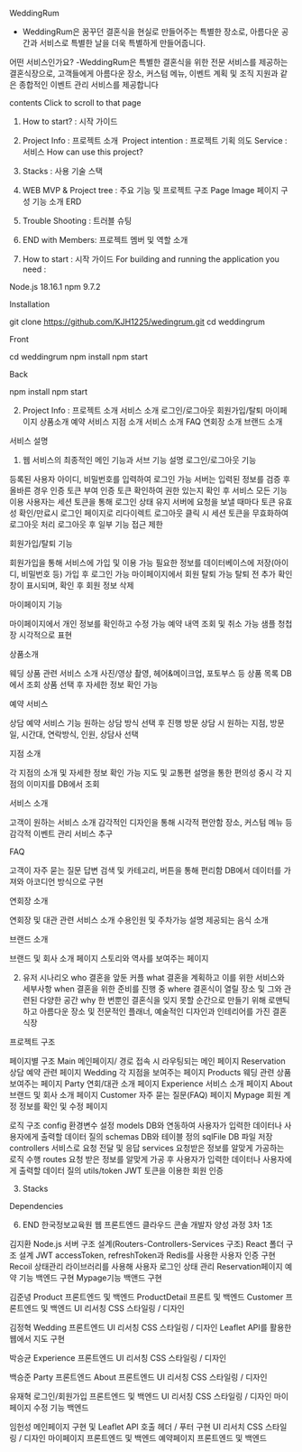 WeddingRum
 - WeddingRum은 꿈꾸던 결혼식을 현실로 만들어주는 특별한 장소로, 아름다운 공간과 서비스로 특별한 날을 더욱 특별하게 만들어줍니다.

어떤 서비스인가요?
-WeddingRum은 특별한 결혼식을 위한 전문 서비스를 제공하는 결혼식장으로, 고객들에게 아름다운 장소, 커스텀 메뉴, 이벤트 계획 및 조직 지원과 같은 종합적인 이벤트 관리 서비스를 제공합니다

contents
Click to scroll to that page

1. How to start? : 시작 가이드
2. Project Info : 프로젝트 소개
​  Project intention : 프로젝트 기획 의도
  Service : 서비스
  How can use this project?
3. Stacks : 사용 기술 스택
4. WEB MVP & Project tree : 주요 기능 및 프로젝트 구조
  Page Image 페이지 구성
  기능 소개
  ERD
5. Trouble Shooting : 트러블 슈팅
6. END with Members: 프로젝트 멤버 및 역할 소개

1. How to start : 시작 가이드
For building and running the application you need :

 Node.js 18.16.1
 npm 9.7.2

Installation

git clone https://github.com/KJH1225/wedingrum.git
cd weddingrum

Front

cd weddingrum
npm install
npm start

Back

npm install
npm start

2. Project Info : 프로젝트 소개
서비스 소개
 로그인/로그아웃
 회원가입/탈퇴
 마이페이지
 상품소개
 예약 서비스
 지점 소개
 서비스 소개
 FAQ
 연회장 소개
 브랜드 소개

서비스 설명
1. 웹 서비스의 최종적인 메인 기능과 서브 기능 설명
 로그인/로그아웃 기능

등록된 사용자 아이디, 비밀번호를 입력하여 로그인 가능
서버는 입력된 정보를 검증 후 올바른 경우 인증 토큰 부여
인증 토큰 확인하여 권한 있는지 확인 후 서비스 모든 기능 이용
사용자는 세션 토큰을 통해 로그인 상태 유지
서버에 요청을 보낼 때마다 토큰 유효성 확인/만료시 로그인 페이지로 리다이렉트
로그아웃 클릭 시 세션 토큰을 무효화하여 로그아웃 처리
로그아웃 후 일부 기능 접근 제한

 회원가입/탈퇴 기능

회원가입을 통해 서비스에 가입 및 이용 가능
필요한 정보를 데이터베이스에 저장(아이디, 비밀번호 등)
가입 후 로그인 가능
마이페이지에서 회원 탈퇴 가능
탈퇴 전 추가 확인 창이 표시되며, 확인 후 회원 정보 삭제

 마이페이지 기능

마이페이지에서 개인 정보를 확인하고 수정 가능
예약 내역 조회 및 취소 가능
샘플 청첩장 시각적으로 표현

 상품소개

웨딩 상품 관련 서비스 소개
사진/영상 촬영, 헤어&메이크업, 포토부스 등 상품 목록 DB에서 조회
상품 선택 후 자세한 정보 확인 가능

 예약 서비스

상담 예약 서비스 기능
원하는 상담 방식 선택 후 진행
방문 상담 시 원하는 지점, 방문일, 시간대, 연락방식, 인원, 상담사 선택

 지점 소개

각 지점의 소개 및 자세한 정보 확인 가능
지도 및 교통편 설명을 통한 편의성 중시
각 지점의 이미지를 DB에서 조회

 서비스 소개

고객이 원하는 서비스 소개
감각적인 디자인을 통해 시각적 편안함
장소, 커스텀 메뉴 등 감각적 이벤트 관리 서비스 추구

 FAQ

고객이 자주 묻는 질문 답변
검색 및 카테고리, 버튼을 통해 편리함
DB에서 데이터를 가져와 아코디언 방식으로 구현

 연회장 소개

연회장 및 대관 관련 서비스 소개
수용인원 및 주차가능 설명
제공되는 음식 소개

 브랜드 소개

브랜드 및 회사 소개 페이지
스토리와 역사를 보여주는 페이지

2. 유저 시나리오
who 결혼을 앞둔 커플
what 결혼을 계획하고 이를 위한 서비스와 세부사항
when 결혼을 위한 준비를 진행 중
where 결혼식이 열릴 장소 및 그와 관련된 다양한 공간
why 한 번뿐인 결혼식을 잊지 못할 순간으로 만들기 위해
       로맨틱하고 아름다운 장소 및 전문적인 플래너, 예술적인 디자인과 인테리어를 가진 결혼식장

프로젝트 구조

페이지별 구조
Main 메인페이지/ 경로 접속 시 라우팅되는 메인 페이지
Reservation 상담 예약 관련 페이지
Wedding 각 지점을 보여주는 페이지
Products 웨딩 관련 상품 보여주는 페이지
Party 연회/대관 소개 페이지
Experience  서비스 소개 페이지
About 브랜드 및 회사 소개 페이지
Customer 자주 묻는 질문(FAQ) 페이지
Mypage 회원 계정 정보를 확인 및 수정 페이지

로직 구조
config 환경변수 설정
models DB와 연동하여 사용자가 입력한 데이터나 사용자에게 출력할 데이터 질의
schemas DB와 테이블 정의
sqlFile DB 파일 저장
controllers 서비스로 요청 전달 및 응답 
services 요청받은 정보를 알맞게 가공하는 로직 수행
routes 요청 받은 정보를 알맞게 가공 후 사용자가 입력한 데이터나 사용자에게 출력할 데이터 질의
utils/token JWT 토큰을 이용한 회원 인증

3. Stacks

Dependencies


6. END
 한국정보교육원 웹 프론트엔드 클라우드 콘솔 개발자 양성 과정 3차 1조

김지환
Node.js 서버 구조 설계(Routers-Controllers-Services 구조)
React 폴더 구조 설계 
JWT accessToken, refreshToken과 Redis를 사용한 사용자 인증 구현
Recoil 상태관리 라이브러리를 사용해 사용자 로그인 상태 관리
Reservation페이지 예약 기능 백엔드 구현
Mypage기능 백앤드 구현

김준녕
Product 프론트엔드 및 백엔드
ProductDetail 프론트 및 백엔드
Customer 프론트엔드 및 백엔드
UI 리서칭
CSS 스타일링 / 디자인

김정혁
Wedding 프론트엔드
UI 리서칭
CSS 스타일링 / 디자인
Leaflet API를 활용한 웹에서 지도 구현

박승균
Experience 프론트엔드
UI 리서칭
CSS 스타일링 / 디자인

백승준
Party 프론트엔드
About 프론트엔드
UI 리서칭
CSS 스타일링 / 디자인

유재혁
로그인/회원가입 프론트엔드 및 백엔드
UI 리서칭
CSS 스타일링 / 디자인
마이페이지 수정 기능 백엔드

임헌성
메인페이지 구현 및 Leaflet API 호출
헤더 / 푸터 구현
UI 리서치
CSS 스타일링 / 디자인
마이페이지 프론트엔드 및 백엔드
예약페이지 프론트엔드 및 백엔드
